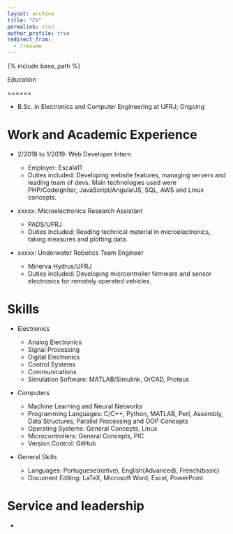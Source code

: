 ```yaml
---
layout: archive
title: "CV"
permalink: /cv/
author_profile: true
redirect_from:
  - /resume
---
```


{% include base_path %}

Education

======
* B.Sc. in Electronics and Computer Engineering at UFRJ; Ongoing

Work and Academic Experience
======
* 2/2018 to 1/2019: Web Developer Intern
  * Employer: Escala11
  * Duties included: Developing website features, managing servers and leading team of devs. Main technologies used were PHP/Codeigniter, JavaScript/AngularJS, SQL, AWS and Linux concepts.   

* xxxxx: Microelectronics Research Assistant
  * PADS/UFRJ 
  * Duties included: Reading technical material in microelectronics, taking measures and plotting data.
  
* xxxxx: Underwater Robotics Team Engineer
  * Minerva Hydrus/UFRJ 
  * Duties included: Developing micrcontroller firmware and sensor electronics for remotely operated vehicles.

Skills
======
* Electronics
  * Analog Electronics  
  * Signal Processing 
  * Digital Electronics 
  * Control Systems 
  * Communications 
  * Simulation Software: MATLAB/Simulink, OrCAD, Proteus

* Computers
  * Machine Learning and Neural Networks
  * Programming Languages: C/C++, Python, MATLAB, Perl, Assembly, Data Structures, Parallel Processing and OOP Concepts 
  * Operating Systems: General Concepts, Linux
  * Microcontrollers: General Concepts, PIC
  * Version Control: GitHub

* General Skills
  * Languages: Portuguese(native), English(Advanced), French(basic)
  * Document Editing: LaTeX, Microsoft Word, Excel, PowerPoint

  
Service and leadership
======
* 

